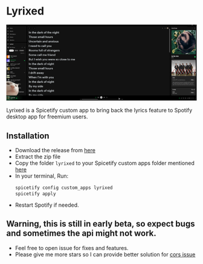 # Lyrixed

![](resource/preview.png)

Lyrixed is a Spicetify custom app to bring back the lyrics feature to Spotify desktop app for freemium users.

## Installation

- Download the release from [here](https://github.com/Nuzair46/Lyrixed/releases/download/beta/lyrixed.zip)
- Extract the zip file
- Copy the folder `lyrixed` to your Spicetify custom apps folder mentioned [here](https://spicetify.app/docs/advanced-usage/custom-apps)
- In your terminal, Run:
  ```
  spicetify config custom_apps lyrixed
  spicetify apply
  ```
- Restart Spotify if needed.

## Warning, this is still in early beta, so expect bugs and sometimes the api might not work.

- Feel free to open issue for fixes and features.
- Please give me more stars so I can provide better solution for [cors issue](https://cors.sh/)
